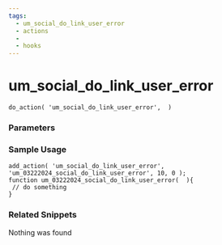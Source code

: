 ```yaml
---
tags: 
  - um_social_do_link_user_error
  - actions
  - 
  - hooks
---
```

# um\_social\_do\_link\_user\_error

``` php:no-line-numbers
do_action( 'um_social_do_link_user_error',  )
```
<div class='hook-sep'></div>

### Parameters

<div class='hook-sep'></div>



### Sample Usage

``` php:no-line-numbers
add_action( 'um_social_do_link_user_error', 'um_03222024_social_do_link_user_error', 10, 0 );
function um_03222024_social_do_link_user_error(  ){
 // do something
}
```
<div class='hook-sep'></div>



### Related Snippets

Nothing was found

